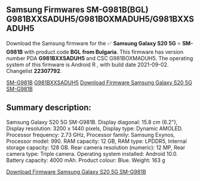 <h2>Samsung Firmwares SM-G981B(BGL) G981BXXSADUH5/G981BOXMADUH5/G981BXXSADUH5</h2>
Download the Samsung firmware for the ✅ <strong>Samsung Galaxy S20 5G </strong> ⭐ <strong>SM-G981B</strong> with product code <strong>BGL</strong> <strong> from Bulgaria</strong>. This firmware has version number PDA <strong>G981BXXSADUH5</strong> and CSC G981BOXMADUH5. The operating system of this firmware is Android R , with build date 2021-09-02. Changelist <strong>22307792</strong>.


[SM-G981B](https://samfirm.shop/samsung/model/SM-G981B)
[G981BXXSADUH5](https://samfirm.shop/samsung/pda/G981BXXSADUH5)
[Download Firmware Samsung Galaxy S20 5G SM-G981B](https://samfirm.shop/samsung/firmware/452404)
<h2>Summary description:</h2>
<p>Samsung Galaxy S20 5G SM-G981B. Display diagonal: 15.8 cm (6.2"), Display resolution: 3200 x 1440 pixels, Display type: Dynamic AMOLED. Processor frequency: 2.73 GHz, Processor family: Samsung Exynos, Processor model: 990. RAM capacity: 12 GB, RAM type: LPDDR5, Internal storage capacity: 128 GB. Rear camera resolution (numeric): 12 MP, Rear camera type: Triple camera. Operating system installed: Android 10.0. Battery capacity: 4000 mAh. Product colour: Blue. Weight: 163 g</p>


[Download Firmware Samsung Galaxy S20 5G SM-G981B](https://samfirm.shop/samsung/firmware/452404)
